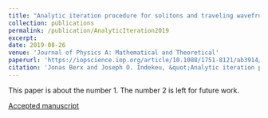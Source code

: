 ```yaml
---
title: "Analytic iteration procedure for solitons and traveling wavefronts with sources"
collection: publications
permalink: /publication/AnalyticIteration2019
excerpt: 
date: 2019-08-26
venue: 'Journal of Physics A: Mathematical and Theoretical'
paperurl: 'https://iopscience.iop.org/article/10.1088/1751-8121/ab3914/meta'
citation: 'Jonas Berx and Joseph O. Indekeu, &quot;Analytic iteration procedure for solitons and traveling wavefronts with sources&quot;, <i>J. Phys. A: Math. Theor.</i> <b> 52</b> 38LT01 (2019).'
---
```

This paper is about the number 1. The number 2 is left for future work.

[Accepted manuscript](http://BerxJonas.github.io/files/pdf/AnalyticIteration.pdf)
